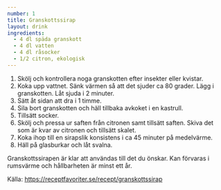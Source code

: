 ```yaml
---
number: 1
title: Granskottssirap
layout: drink
ingredients: 
  - 4 dl späda granskott
  - 4 dl vatten
  - 4 dl råsocker
  - 1/2 citron, ekologisk
---
```


1. Skölj och kontrollera noga granskotten efter insekter eller kvistar.
2. Koka upp vattnet. Sänk värmen så att det sjuder ca 80 grader. Lägg i granskotten. Låt sjuda i 2 minuter.
3. Sätt åt sidan att dra i 1 timme.
4. Sila bort granskotten och häll tillbaka avkoket i en kastrull.
5. Tillsätt socker.
6. Skölj och pressa ur saften från citronen samt tillsätt saften. Skiva det som är kvar av citronen och tillsätt skalet.
7. Koka ihop till en sirapslik konsistens i ca 45 minuter på medelvärme.
8. Häll på glasburkar och låt svalna.

Granskottssirapen är klar att användas till det du önskar. Kan förvaras i rumsvärme och hållbarheten är minst ett år.


Källa: https://receptfavoriter.se/recept/granskottssirap